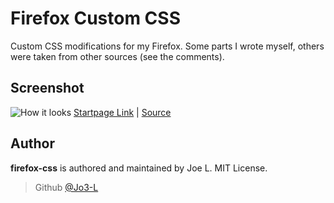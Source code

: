 # Firefox Custom CSS

Custom CSS modifications for my Firefox.
Some parts I wrote myself, others were taken from other sources (see the comments).

## Screenshot

![How it looks](https://i.imgur.com/RdjXq8h.jpg)
[Startpage Link](https://joe-l.tk) | [Source](https://github.com/jo3-l/startpage)

## Author

**firefox-css** is authored and maintained by Joe L. MIT License.

> Github [@Jo3-L](https://github.com/jo3-l)
